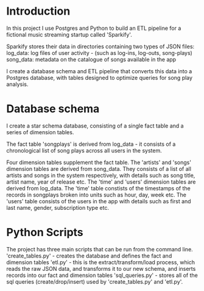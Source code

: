 # Introduction
In this project I use Postgres and Python to build an ETL pipeline for a fictional music streaming startup called 'Sparkify'.

Sparkify stores their data in directories containing two types of JSON files:
    log_data: log files of user activity - (such as log-ins, log-outs, song-plays)
    song_data: metadata on the catalogue of songs available in the app

I create a database schema and ETL pipeline that converts this data into a Postgres database, with tables designed to optimize queries for song play analysis.


# Database schema
I create a star schema database, consisting of a single fact table and a series of dimension tables.

The fact table 'songplays' is derived from log_data - it consists of a chronological list of song plays across all users in the system.

Four dimension tables supplement the fact table. 
The 'artists' and 'songs' dimension tables are derived from song_data. They consists of a list of all artists and songs in the system respectively, with details such as song title, artist name, year of release etc.
The 'time' and 'users' dimension tables are derived from log_data. The 'time' table constists of the timestamps of the records in songplays broken into units such as hour, day, week etc. The 'users' table consists of the users in the app with details such as first and last name, gender, subscription type etc.


# Python Scripts
The project has three main scripts that can be run from the command line. 
'create_tables.py' - creates the database and defines the fact and dimension tables
'etl.py' - this is the extract/transform/load process, which reads the raw JSON data, and transforms it to our new schema, and inserts records into our fact and dimension tables
'sql_queries.py' - stores all of the sql queries (create/drop/insert) used by 'create_tables.py' and 'etl.py'. 